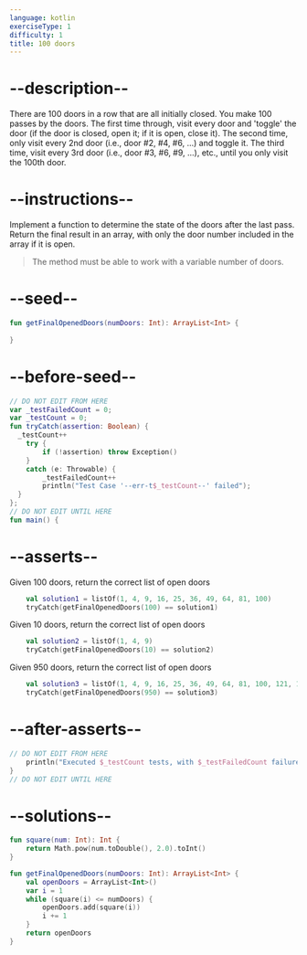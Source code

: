 ```yaml
---
language: kotlin
exerciseType: 1
difficulty: 1
title: 100 doors
---
```


# --description--

There are 100 doors in a row that are all initially closed.
You make 100 passes by the doors.
The first time through, visit every door and 'toggle' the door (if the door is closed, open it; if it is open, close it).
The second time, only visit every 2nd door (i.e., door #2, #4, #6, ...) and toggle it.
The third time, visit every 3rd door (i.e., door #3, #6, #9, ...), etc., until you only visit the 100th door.

# --instructions--

Implement a function to determine the state of the doors after the last pass.
Return the final result in an array, with only the door number included in the array if it is open.
> The method must be able to work with a variable number of doors.

# --seed--

```kotlin
fun getFinalOpenedDoors(numDoors: Int): ArrayList<Int> {
    
}
```

# --before-seed--

```kotlin
// DO NOT EDIT FROM HERE
var _testFailedCount = 0;
var _testCount = 0;
fun tryCatch(assertion: Boolean) {
  _testCount++
    try { 
        if (!assertion) throw Exception()
    }
    catch (e: Throwable) {
        _testFailedCount++
        println("Test Case '--err-t$_testCount--' failed");
  }
};
// DO NOT EDIT UNTIL HERE
fun main() {
```

# --asserts--

Given 100 doors, return the correct list of open doors

```kotlin
    val solution1 = listOf(1, 4, 9, 16, 25, 36, 49, 64, 81, 100)
    tryCatch(getFinalOpenedDoors(100) == solution1)
```

Given 10 doors, return the correct list of open doors

```kotlin
    val solution2 = listOf(1, 4, 9)
    tryCatch(getFinalOpenedDoors(10) == solution2)
```

Given 950 doors, return the correct list of open doors

```kotlin
    val solution3 = listOf(1, 4, 9, 16, 25, 36, 49, 64, 81, 100, 121, 144, 169, 196, 225, 256, 289, 324, 361, 400, 441, 484, 529, 576, 625, 676, 729, 784, 841, 900)
    tryCatch(getFinalOpenedDoors(950) == solution3)
```

# --after-asserts--

```kotlin
// DO NOT EDIT FROM HERE 
    println("Executed $_testCount tests, with $_testFailedCount failures");
}
// DO NOT EDIT UNTIL HERE
```

# --solutions--

```kotlin
fun square(num: Int): Int {
    return Math.pow(num.toDouble(), 2.0).toInt()
}

fun getFinalOpenedDoors(numDoors: Int): ArrayList<Int> {
    val openDoors = ArrayList<Int>()
    var i = 1
    while (square(i) <= numDoors) {
        openDoors.add(square(i))
        i += 1
    }
    return openDoors
}
```
